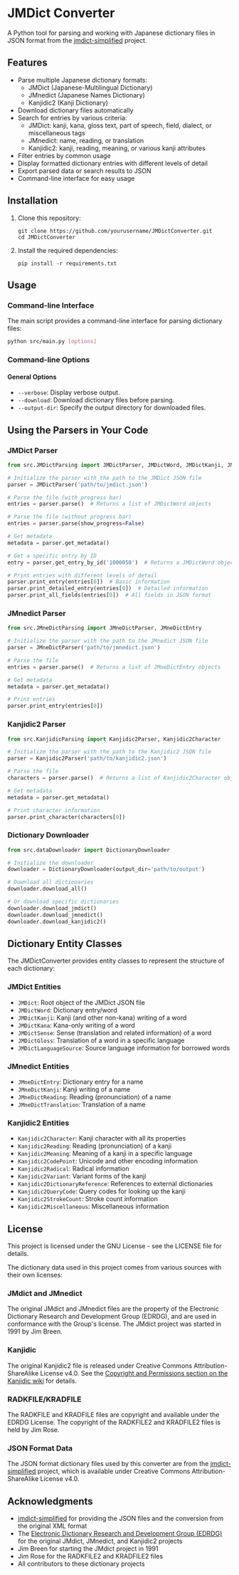 # JMDict Converter

A Python tool for parsing and working with Japanese dictionary files in JSON format from the [jmdict-simplified](https://github.com/scriptin/jmdict-simplified) project.

## Features

- Parse multiple Japanese dictionary formats:
  - JMDict (Japanese-Multilingual Dictionary)
  - JMnedict (Japanese Names Dictionary)
  - Kanjidic2 (Kanji Dictionary)
- Download dictionary files automatically
- Search for entries by various criteria:
  - JMDict: kanji, kana, gloss text, part of speech, field, dialect, or miscellaneous tags
  - JMnedict: name, reading, or translation
  - Kanjidic2: kanji, reading, meaning, or various kanji attributes
- Filter entries by common usage
- Display formatted dictionary entries with different levels of detail
- Export parsed data or search results to JSON
- Command-line interface for easy usage

## Installation

1. Clone this repository:
   ```
   git clone https://github.com/yourusername/JMDictConverter.git
   cd JMDictConverter
   ```

2. Install the required dependencies:
   ```
   pip install -r requirements.txt
   ```

## Usage

### Command-line Interface

The main script provides a command-line interface for parsing dictionary files:

```bash
python src/main.py [options]
```

### Command-line Options

#### General Options

- `--verbose`: Display verbose output.
- `--download`: Download dictionary files before parsing.
- `--output-dir`: Specify the output directory for downloaded files.

## Using the Parsers in Your Code

### JMDict Parser

```python
from src.JMDictParsing import JMDictParser, JMDictWord, JMDictKanji, JMDictKana, JMDictSense, JMDictGloss

# Initialize the parser with the path to the JMDict JSON file
parser = JMDictParser('path/to/jmdict.json')

# Parse the file (with progress bar)
entries = parser.parse()  # Returns a list of JMDictWord objects

# Parse the file (without progress bar)
entries = parser.parse(show_progress=False)

# Get metadata
metadata = parser.get_metadata()

# Get a specific entry by ID
entry = parser.get_entry_by_id('1000050')  # Returns a JMDictWord object

# Print entries with different levels of detail
parser.print_entry(entries[0])  # Basic information
parser.print_detailed_entry(entries[0])  # Detailed information
parser.print_all_fields(entries[0])  # All fields in JSON format
```

### JMnedict Parser

```python
from src.JMneDictParsing import JMneDictParser, JMneDictEntry

# Initialize the parser with the path to the JMnedict JSON file
parser = JMneDictParser('path/to/jmnedict.json')

# Parse the file
entries = parser.parse()  # Returns a list of JMneDictEntry objects

# Get metadata
metadata = parser.get_metadata()

# Print entries
parser.print_entry(entries[0])
```

### Kanjidic2 Parser

```python
from src.KanjidicParsing import Kanjidic2Parser, Kanjidic2Character

# Initialize the parser with the path to the Kanjidic2 JSON file
parser = Kanjidic2Parser('path/to/kanjidic2.json')

# Parse the file
characters = parser.parse()  # Returns a list of Kanjidic2Character objects

# Get metadata
metadata = parser.get_metadata()

# Print character information
parser.print_character(characters[0])
```

### Dictionary Downloader

```python
from src.dataDownloader import DictionaryDownloader

# Initialize the downloader
downloader = DictionaryDownloader(output_dir='path/to/output')

# Download all dictionaries
downloader.download_all()

# Or download specific dictionaries
downloader.download_jmdict()
downloader.download_jmnedict()
downloader.download_kanjidic2()
```

## Dictionary Entity Classes

The JMDictConverter provides entity classes to represent the structure of each dictionary:

### JMDict Entities

- `JMDict`: Root object of the JMDict JSON file
- `JMDictWord`: Dictionary entry/word
- `JMDictKanji`: Kanji (and other non-kana) writing of a word
- `JMDictKana`: Kana-only writing of a word
- `JMDictSense`: Sense (translation and related information) of a word
- `JMDictGloss`: Translation of a word in a specific language
- `JMDictLanguageSource`: Source language information for borrowed words

### JMnedict Entities

- `JMneDictEntry`: Dictionary entry for a name
- `JMneDictKanji`: Kanji writing of a name
- `JMneDictReading`: Reading (pronunciation) of a name
- `JMneDictTranslation`: Translation of a name

### Kanjidic2 Entities

- `Kanjidic2Character`: Kanji character with all its properties
- `Kanjidic2Reading`: Reading (pronunciation) of a kanji
- `Kanjidic2Meaning`: Meaning of a kanji in a specific language
- `Kanjidic2CodePoint`: Unicode and other encoding information
- `Kanjidic2Radical`: Radical information
- `Kanjidic2Variant`: Variant forms of the kanji
- `Kanjidic2DictionaryReference`: References to external dictionaries
- `Kanjidic2QueryCode`: Query codes for looking up the kanji
- `Kanjidic2StrokeCount`: Stroke count information
- `Kanjidic2Miscellaneous`: Miscellaneous information

## License

This project is licensed under the GNU License - see the LICENSE file for details.

The dictionary data used in this project comes from various sources with their own licenses:

### JMdict and JMnedict

The original JMdict and JMnedict files are the property of the Electronic Dictionary Research and Development Group (EDRDG), and are used in conformance with the Group's license. The JMdict project was started in 1991 by Jim Breen.

### Kanjidic

The original Kanjidic2 file is released under Creative Commons Attribution-ShareAlike License v4.0. See the [Copyright and Permissions section on the Kanjidic wiki](https://www.edrdg.org/wiki/index.php/KANJIDIC_Project) for details.

### RADKFILE/KRADFILE

The RADKFILE and KRADFILE files are copyright and available under the EDRDG License. The copyright of the RADKFILE2 and KRADFILE2 files is held by Jim Rose.

### JSON Format Data

The JSON format dictionary files used by this converter are from the [jmdict-simplified](https://scriptin.github.io/jmdict-simplified/) project, which is available under Creative Commons Attribution-ShareAlike License v4.0.

## Acknowledgments

- [jmdict-simplified](https://github.com/scriptin/jmdict-simplified) for providing the JSON files and the conversion from the original XML format
- The [Electronic Dictionary Research and Development Group (EDRDG)](https://www.edrdg.org/) for the original JMdict, JMnedict, and Kanjidic2 projects
- Jim Breen for starting the JMdict project in 1991
- Jim Rose for the RADKFILE2 and KRADFILE2 files
- All contributors to these dictionary projects
